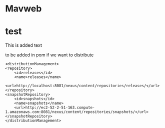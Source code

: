 # Mavweb
# test

This is added text


to be added in pom if we want to distribute


	<distributionManagement>
	<repository>
		<id>releases</id>
		<name>releases</name>
		<url>http://localhost:8081/nexus/content/repositories/releases/</url>
	</repository>
	<snapshotRepository>
		<id>snapshots</id>
		<name>snapshots</name>
		<url>http://ec2-52-2-51-163.compute-1.amazonaws.com:8081/nexus/content/repositories/snapshots/</url>
	</snapshotRepository>
	</distributionManagement>
  
